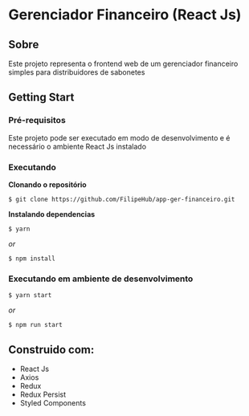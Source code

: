 # Gerenciador Financeiro (React Js)

## Sobre

Este projeto representa o frontend web de um gerenciador financeiro simples para distribuidores de sabonetes


## Getting Start

### Pré-requisitos

Este projeto pode ser executado em modo de desenvolvimento e é necessário o ambiente React Js instalado 


### Executando

**Clonando o repositório**

```
$ git clone https://github.com/FilipeHub/app-ger-financeiro.git

```

**Instalando dependencias**

```
$ yarn
```

_or_

```
$ npm install
```
### Executando em ambiente de desenvolvimento

```
$ yarn start
```

_or_

```
$ npm run start
```


## Construido com:

- React Js
- Axios
- Redux
- Redux Persist
- Styled Components

